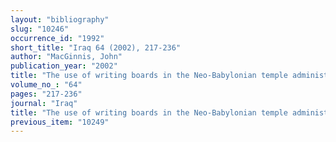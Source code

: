 ```yaml
---
layout: "bibliography"
slug: "10246"
occurrence_id: "1992"
short_title: "Iraq 64 (2002), 217-236"
author: "MacGinnis, John"
publication_year: "2002"
title: "The use of writing boards in the Neo-Babylonian temple administration at Sippar"
volume_no_: "64"
pages: "217-236"
journal: "Iraq"
title: "The use of writing boards in the Neo-Babylonian temple administration at Sippar"
previous_item: "10249"
---
```

